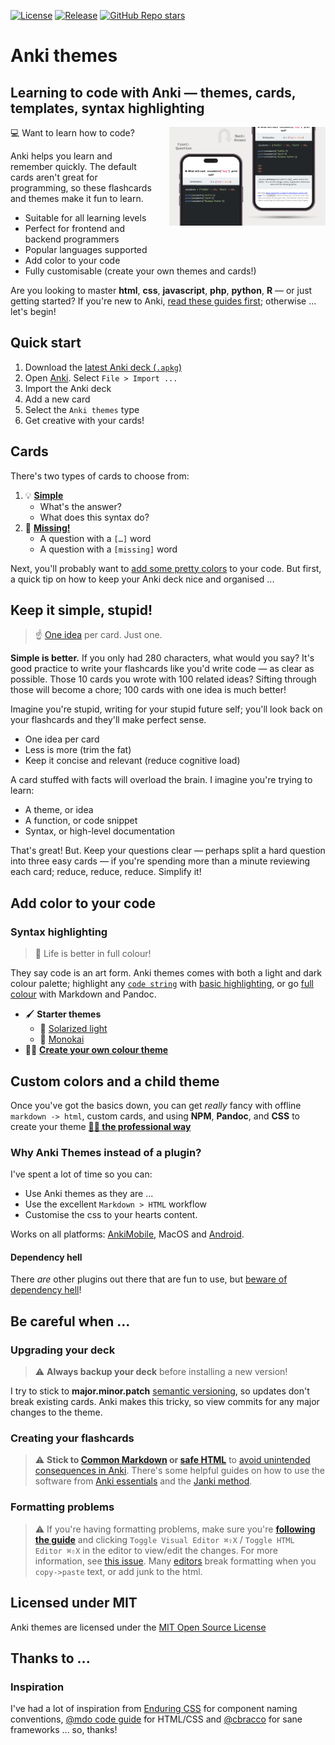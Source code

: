[![License](https://img.shields.io/badge/License-MIT-blue.svg)](license.md)
[![Release](https://img.shields.io/github/release/badlydrawnrob/anki)](https://github.com/badlydrawnrob/anki/releases)
[![GitHub Repo stars](https://img.shields.io/github/stars/badlydrawnrob/anki?style=social)](https://github.com/badlydrawnrob/anki/stargazers)

# Anki themes
## Learning to code with Anki — themes, cards, templates, syntax highlighting

<img align="right" width="250" height="auto" src="./source/media/preview.png" style="padding-left: 20px;">

💻 Want to learn how to code?

Anki helps you learn and remember quickly. The default cards aren't great for programming, so these flashcards and themes make it fun to learn.

- Suitable for all learning levels
- Perfect for frontend and backend programmers
- Popular languages supported
- Add color to your code
- Fully customisable (create your own themes and cards!)

Are you looking to master **html**, **css**, **javascript**, **php**, **python**, **R** — or just getting started? If you're new to Anki, [read these guides first](#inspiration); otherwise ... let's begin!

## Quick start

1. Download the [latest Anki deck (`.apkg`)](https://github.com/badlydrawnrob/anki/releases)
2. Open [Anki](https://apps.ankiweb.net). Select `File > Import ...`
3. Import the Anki deck
4. Add a new card
5. Select the `Anki themes` type
6. Get creative with your cards!


## Cards

There's two types of cards to choose from:

1. 💡 **[Simple](./source/docs/simple/index.md)**
    - What's the answer?
    - What does this syntax do?
2. 🔎 **[Missing!](./source/docs/missing/index.md)**
    - A question with a `[…]` word
    - A question with a `[missing]` word

Next, you'll probably want to [add some pretty colors](#add-color-to-your-code) to your code. But first, a quick tip on how to keep your Anki deck nice and organised ...


## Keep it simple, stupid!

> ☝️ [One idea](https://github.com/badlydrawnrob/anki/issues/41) per card. Just one.

**Simple is better.** If you only had 280 characters, what would you say? It's good practice to write your flashcards like you'd write code — as clear as possible. Those 10 cards you wrote with 100 related ideas? Sifting through those will become a chore; 100 cards with one idea is much better!

Imagine you're stupid, writing for your stupid future self; you'll look back on your flashcards and they'll make perfect sense.

- One idea per card
- Less is more (trim the fat)
- Keep it concise and relevant (reduce cognitive load)

A card stuffed with facts will overload the brain. I imagine you're trying to learn:

- A theme, or idea
- A function, or code snippet
- Syntax, or high-level documentation

That's great! But. Keep your questions clear — perhaps split a hard question into three easy cards — if you're spending more than a minute reviewing each card; reduce, reduce, reduce. Simplify it!


## Add color to your code

### Syntax highlighting

> 🎨 Life is better in full colour!

They say code is an art form. Anki themes comes with both a light and dark colour palette; highlight any [`code string`](./source/docs/simple/index.md#-syntax-inline-code) with [basic highlighting](./source/docs/highlight/index.md#basic-syntax-highlighting), or go [full colour](./source/docs/highlight/index.md#full-syntax-highlighting) with Markdown and Pandoc.

- 🖌️ **Starter themes**
    - 🌅 [Solarized light](https://ethanschoonover.com/solarized/)
    - 🌃 [Monokai](https://www.monokai.pro)
- 🧑‍🎨 **[Create your own colour theme](./source/docs/highlight/index.md#customising-themes-the-easy-way)**




## Custom colors and a child theme

Once you've got the basics down, you can get _really_ fancy with offline `markdown -> html`, custom cards, and using **NPM**, **Pandoc**, and **CSS** to create your theme **[🧑‍🎓 the professional way](./source/docs/advanced/index.md)**


### Why Anki Themes instead of a plugin?

I've spent a lot of time so you can:

- Use Anki themes as they are ...
- Use the excellent `Markdown > HTML` workflow
- Customise the css to your hearts content.

Works on all platforms: [AnkiMobile](http://ankisrs.net/docs/AnkiMobile.html), MacOS and [Android](https://github.com/ankidroid/Anki-Android).

#### Dependency hell

There _are_ other plugins out there that are fun to use, but [beware of dependency hell](./source/docs/error/index.md)!



## Be careful when ...

### Upgrading your deck

> ⚠️ **Always backup your deck** before installing a new version!

I try to stick to **major.minor.patch** [semantic versioning](http://semver.org), so updates don't break existing cards. Anki makes this tricky, so view commits for any major changes to the theme.

### Creating your flashcards

> ⚠️ **Stick to [Common Markdown](https://commonmark.org/) or [safe HTML](https://en.wikipedia.org/wiki/HTML_sanitization)** to [avoid unintended consequences in Anki](https://github.com/badlydrawnrob/anki/issues/27). There's some helpful guides on how to use the software from [Anki essentials](http://alexvermeer.com/anki-essentials/) and the [Janki method](http://www.jackkinsella.ie/2011/12/05/janki-method.html).

### Formatting problems

> ⚠️ If you're having formatting problems, make sure you're **[following the guide](#cards)** and clicking `Toggle Visual Editor ⌘⇧X` / `Toggle HTML Editor ⌘⇧X` in the editor to view/edit the changes. For more information, see [this issue](https://github.com/badlydrawnrob/anki/issues/62). Many [editors](https://en.wikipedia.org/wiki/WYSIWYG) break formatting when you `copy->paste` text, or add junk to the html.


## Licensed under MIT

Anki themes are licensed under the [MIT Open Source License](./license.md)


## Thanks to ...

### Inspiration

I've had a lot of inspiration from [Enduring CSS](https://tinyurl.com/yc4pnxyr) for component naming conventions, [@mdo code guide](http://codeguide.co/) for HTML/CSS and [@cbracco](https://github.com/cbracco) for sane frameworks ... so, thanks!
